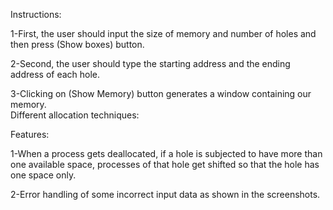 Instructions:

1-First, the user should input the size of memory and number of holes and then press 
(Show boxes) button.   

2-Second, the user should type the starting address and the ending address of each hole.        

3-Clicking on (Show Memory) button generates a window containing our memory.    
Different allocation techniques:  
          
     
Features:

1-When a process gets deallocated, if a hole is subjected to have more than one available space, processes of that hole get shifted so that the hole has one space only. 

2-Error handling of some incorrect input data as shown in the screenshots.   
